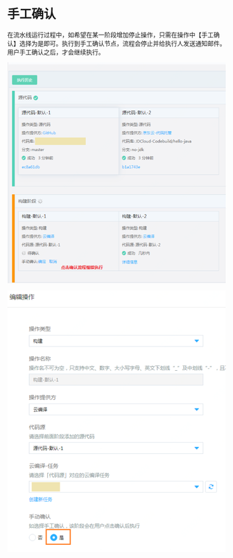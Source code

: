 # 手工确认
在流水线运行过程中，如希望在某一阶段增加停止操作，只需在操作中【手工确认】选择为是即可。执行到手工确认节点，流程会停止并给执行人发送通知邮件。用户手工确认之后，才会继续执行。

![](/image/codepipeline/Check.PNG) 

![](/image/codepipeline/check01.PNG) 
